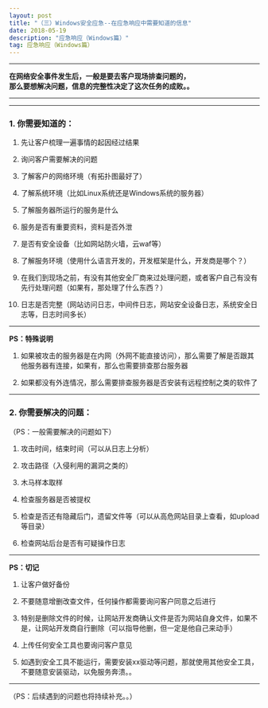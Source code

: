 ```yaml
---
layout: post
title: "（三）Windows安全应急--在应急响应中需要知道的信息"
date: 2018-05-19
description: "应急响应（Windows篇）"
tag: 应急响应（Windows篇）
---
```

---

**在网络安全事件发生后，一般是要去客户现场排查问题的，**<br>
**那么要想解决问题，信息的完整性决定了这次任务的成败。。**

---

---

### 1. 你需要知道的：

1. 先让客户梳理一遍事情的起因经过结果<br>

2. 询问客户需要解决的问题<br>

3. 了解客户的网络环境（有拓扑图最好了）<br>

4. 了解系统环境（比如Linux系统还是Windows系统的服务器）<br>

5. 了解服务器所运行的服务是什么<br>

6. 服务是否有重要资料，资料是否外泄<br>

7. 是否有安全设备（比如网站防火墙，云waf等）<br>

8. 了解服务环境（使用什么语言开发的，开发框架是什么，开发商是哪个？）<br>

9. 在我们到现场之前，有没有其他安全厂商来过处理问题，或者客户自己有没有先行处理问题（如果有，那处理了什么东西？）<br>

10. 日志是否完整（网站访问日志，中间件日志，网站安全设备日志，系统安全日志等，日志时间多长）<br>

---


**PS：特殊说明**

1. 如果被攻击的服务器是在内网（外网不能直接访问），那么需要了解是否跟其他服务器有连接，如果有，那么也需要排查那台服务器<br>

2. 如果都没有外连情况，那么需要排查服务器是否安装有远程控制之类的软件了


---

### 2. 你需要解决的问题：

（PS：一般需要解决的问题如下）<br>

1. 攻击时间，结束时间（可以从日志上分析）<br>

2. 攻击路径（入侵利用的漏洞之类的）<br>

3. 木马样本取样<br>

4. 检查服务器是否被提权<br>

5. 检查是否还有隐藏后门，遗留文件等（可以从高危网站目录上查看，如upload等目录）<br>

6. 检查网站后台是否有可疑操作日志<br>


---


**PS：切记**

1. 让客户做好备份<br>

2. 不要随意增删改查文件，任何操作都需要询问客户同意之后进行<br>

3. 特别是删除文件的时候，让网站开发商确认文件是否为网站自身文件，如果不是，让网站开发商自行删除（可以指导他删，但一定是他自己来动手）<br>

4. 上传任何安全工具也要询问客户意见<br>

5. 如遇到安全工具不能运行，需要安装xx驱动等问题，那就使用其他安全工具，不要随意安装驱动，以免服务奔溃。。<br>

---

（PS：后续遇到的问题也将持续补充。。）